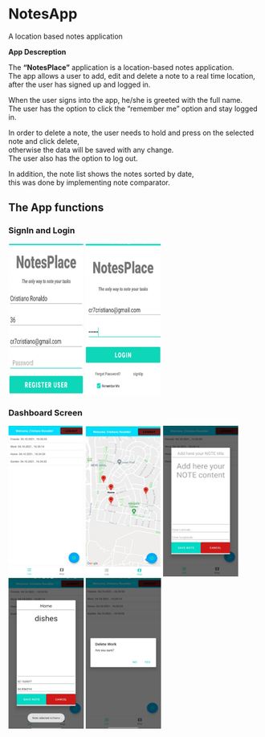 # NotesApp
A location based notes application 

**App Descreption**  
  
The **“NotesPlace”** application is a location-based notes application.  
The app allows a user to add, edit and delete a note to a real time location,  
after the user has signed up and logged in.   
  
When the user signs into the app, he/she is greeted with the full name.   
The user has the option to click the “remember me” option and stay logged in.  
  
In order to delete a note, the user needs to hold and press on the selected note and click delete,  
 otherwise the data will be saved with any change.   
The user also has the option to log out.  
  
 In addition, the note list shows the notes sorted by date,   
 this was done by implementing note comparator.   
  
    
      
      
## The App functions

### SignIn and Login  
<p float="left">
<img src= https://github.com/YishayGarame/NotesApp/blob/master/Images/signinScreen.jpg width="150" height="300"/>  
<img src= https://github.com/YishayGarame/NotesApp/blob/master/Images/loginScreen.jpg width="150" height="300"/>
</p>


### Dashboard Screen  
<p float="left">
<img src= https://github.com/YishayGarame/NotesApp/blob/master/Images/listModeScreen.jpg width="150" height="300"/>
<img src= https://github.com/YishayGarame/NotesApp/blob/master/Images/mapModeScreen.jpg width="150" height="300"/>  
<img src= https://github.com/YishayGarame/NotesApp/blob/master/Images/addNoteScreen.jpg width="150" height="300"/>
<img src= https://github.com/YishayGarame/NotesApp/blob/master/Images/editNoteScreen.jpg width="150" height="300"/>
<img src= https://github.com/YishayGarame/NotesApp/blob/master/Images/deleteNoteScreen.jpg width="150" height="300"/>
</p>





